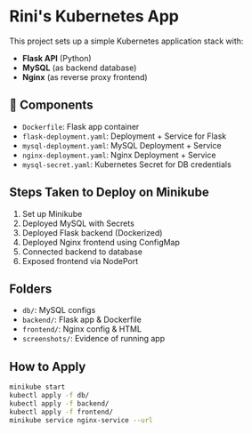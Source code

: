 # Rini's Kubernetes App

This project sets up a simple Kubernetes application stack with:
- **Flask API** (Python)
- **MySQL** (as backend database)
- **Nginx** (as reverse proxy frontend)

## 📁 Components

- `Dockerfile`: Flask app container
- `flask-deployment.yaml`: Deployment + Service for Flask
- `mysql-deployment.yaml`: MySQL Deployment + Service
- `nginx-deployment.yaml`: Nginx Deployment + Service
- `mysql-secret.yaml`: Kubernetes Secret for DB credentials

## Steps Taken to Deploy on Minikube
1. Set up Minikube
2. Deployed MySQL with Secrets
3. Deployed Flask backend (Dockerized)
4. Deployed Nginx frontend using ConfigMap
5. Connected backend to database
6. Exposed frontend via NodePort

## Folders
- `db/`: MySQL configs
- `backend/`: Flask app & Dockerfile
- `frontend/`: Nginx config & HTML
- `screenshots/`: Evidence of running app

## How to Apply
```bash
minikube start
kubectl apply -f db/
kubectl apply -f backend/
kubectl apply -f frontend/
minikube service nginx-service --url